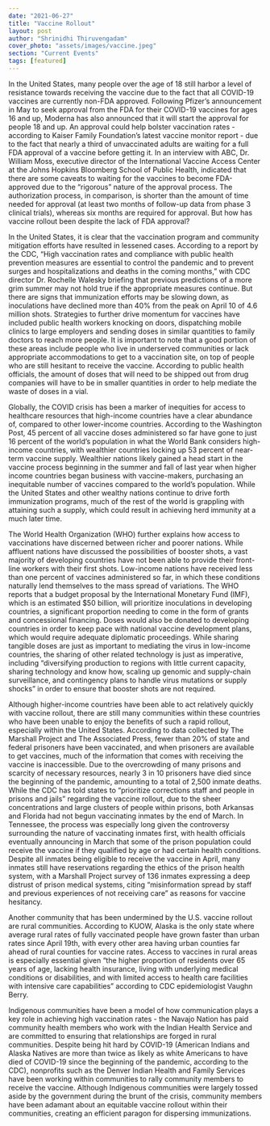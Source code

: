 ```yaml
---
date: "2021-06-27"
title: "Vaccine Rollout"
layout: post
author: "Shrinidhi Thiruvengadam"
cover_photo: "assets/images/vaccine.jpeg"
section: "Current Events"
tags: [featured]
---
```


In the United States, many people over the age of 18 still harbor a level of resistance towards receiving the vaccine due to the fact that all COVID-19 vaccines are currently non-FDA approved. Following Pfizer’s announcement in May to seek approval from the FDA for their COVID-19 vaccines for ages 16 and up, Moderna has also announced that it will start the approval for people 18 and up. An approval could help bolster vaccination rates - according to Kaiser Family Foundation’s latest vaccine monitor report -  due to the fact that nearly a third of unvaccinated adults are waiting for a full FDA approval of a vaccine before getting it. In an interview with ABC, Dr. William Moss, executive director of the International Vaccine Access Center at the Johns Hopkins Bloomberg School of Public Health, indicated that there are some caveats to waiting for the vaccines to become FDA-approved due to the “rigorous” nature of the approval process. The authorization process, in comparison, is shorter than the amount of time needed for approval (at least two months of follow-up data from phase 3 clinical trials), whereas six months are required for approval. But how has vaccine rollout been despite the lack of FDA approval? 

In the United States, it is clear that the vaccination program and community mitigation efforts have resulted in lessened cases. According to a report by the CDC, “High vaccination rates and compliance with public health prevention measures are essential to control the pandemic and to prevent surges and hospitalizations and deaths in the coming months,” with CDC director Dr. Rochelle Walesky briefing that previous predictions of a more grim summer may not hold true if the appropriate measures continue. But there are signs that immunization efforts may be slowing down, as inoculations have declined more than 40% from the peak on April 10 of 4.6 million shots. Strategies to further drive momentum for vaccines have included public health workers knocking on doors, dispatching mobile clinics to large employers and sending doses in similar quantities to family doctors to reach more people. It is important to note that a good portion of these areas include people who live in underserved communities or lack appropriate accommodations to get to a vaccination site, on top of people who are still hesitant to receive the vaccine. According to public health officials, the amount of doses that will need to be shipped out from drug companies will have to be in smaller quantities in order to help mediate the waste of doses in a vial. 

Globally, the COVID crisis has been a marker of inequities for access to healthcare resources that high-income countries have a clear abundance of, compared to other lower-income countries. According to the Washington Post, 45 percent of all vaccine doses administered so far have gone to just 16 percent of the world’s population in what the World Bank considers high-income countries, with wealthier countries locking up 53 percent of near-term vaccine supply. Wealthier nations likely gained a head start in the vaccine process beginning in the summer and fall of last year when higher income countries began business with vaccine-makers, purchasing an inequitable number of vaccines compared to the world’s population. While the United States and other wealthy nations continue to drive forth immunization programs, much of the rest of the world is grappling with attaining such a supply, which could result in achieving herd immunity at a much later time. 

The World Health Organization (WHO) further explains how access to vaccinations have discerned  between richer and poorer nations. While affluent nations have discussed the possibilities of booster shots, a vast majority of developing countries have not been able to provide their front-line workers with their first shots. Low-income nations have received less than one percent of vaccines administered so far, in which these conditions naturally lend themselves to the mass spread of variations. The WHO reports that a budget proposal by the International Monetary Fund (IMF), which is an estimated $50 billion, will prioritize inoculations in developing countries, a significant proportion needing to come in the form of grants and concessional financing. Doses would also be donated to developing countries in order to keep pace with national vaccine development plans, which would require adequate diplomatic proceedings. While sharing tangible doses are just as important to mediating the virus in low-income countries, the sharing of other related technology is just as imperative, including “diversifying production to regions with little current capacity, sharing technology and know how, scaling up genomic and supply-chain surveillance, and contingency plans to handle virus mutations or supply shocks” in order to ensure that booster shots are not required. 

Although higher-income countries have been able to act relatively quickly with vaccine rollout, there are still many communities within these countries  who have been unable to enjoy the benefits of such a rapid rollout, especially within the United States. According to data collected by The Marshall Project and The Associated Press, fewer than 20% of state and federal prisoners have been vaccinated, and when prisoners are available to get vaccines, much of the information that comes with receiving the vaccine is inaccessible. Due to the overcrowding of many prisons and scarcity of necessary resources, nearly 3 in 10 prisoners have died since the beginning of the pandemic, amounting to a total of 2,500 inmate deaths. While the CDC has told states to “prioritize corrections staff and people in prisons and jails” regarding the  vaccine rollout, due to the sheer concentrations and large clusters of people within prisons, both Arkansas and Florida had not begun vaccinating inmates by the end of March. In Tennessee, the process was especially long given the controversy surrounding the nature of vaccinating inmates first, with health officials eventually announcing in March that some of the prison population could receive the vaccine if they qualified by age or had certain health conditions. Despite all inmates being eligible to receive the vaccine in April, many inmates still have reservations regarding the ethics of the prison health system, with a Marshall Project survey of 136 inmates expressing a deep distrust of prison medical systems, citing “misinformation spread by staff and previous experiences of not receiving care” as reasons for vaccine hesitancy. 

Another community that has been undermined by the U.S. vaccine rollout are rural communities. According to KUOW, Alaska is the only state where average rural rates of fully vaccinated people have grown faster than urban rates since April 19th, with every other area having urban counties far ahead of rural counties for vaccine rates. Access to vaccines in rural areas is especially essential given “the higher proportion of residents over 65 years of age, lacking health insurance, living with underlying medical conditions or disabilities, and with limited access to health care facilities with intensive care capabilities” according to CDC epidemiologist Vaughn Berry. 

Indigenous communities have been a model of how communication plays a key role in achieving high vaccination rates - the Navajo Nation has paid community health members who work with the Indian Health Service and are committed to ensuring that relationships are forged in rural communities. Despite being hit hard by COVID-19 (American Indians and Alaska Natives are more than twice as likely as white Americans to have died of COVID-19 since the beginning of the pandemic, according to the CDC), nonprofits such as the Denver Indian Health and Family Services have been working within communities to rally community members to receive the vaccine. Although Indigenous communities were largely tossed aside by the government during the brunt of the crisis, community members have been adamant about an equitable vaccine rollout within their communities, creating an efficient paragon for dispersing immunizations. 

